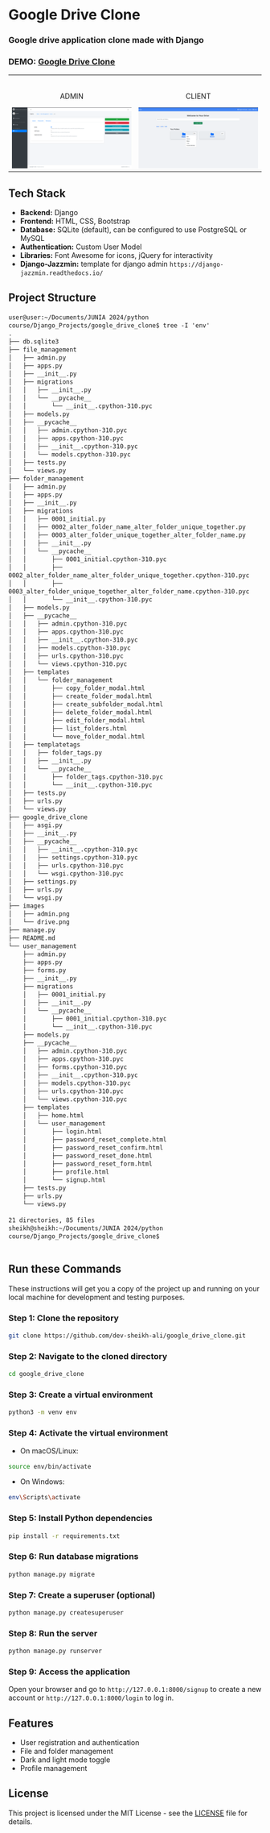 # Google Drive Clone

### Google drive application clone made with Django

### DEMO: [Google Drive Clone]()

<table width="100%"> 
<tr>
<td width="50%">      
&nbsp; 
<br>
<p align="center">
  ADMIN
</p>
<kbd><img src="./images/admin.png" /></kbd>
</td> 
<td width="50%">
<br>
<p align="center">
  CLIENT
</p>
<img src="./images/drive.png">  
</td>
</table>

## Tech Stack
- **Backend:** Django
- **Frontend:** HTML, CSS, Bootstrap
- **Database:** SQLite (default), can be configured to use PostgreSQL or MySQL
- **Authentication:** Custom User Model
- **Libraries:** Font Awesome for icons, jQuery for interactivity
- **Django-Jazzmin:** template for django admin `https://django-jazzmin.readthedocs.io/`

## Project Structure
```
user@user:~/Documents/JUNIA 2024/python course/Django_Projects/google_drive_clone$ tree -I 'env'
.
├── db.sqlite3
├── file_management
│   ├── admin.py
│   ├── apps.py
│   ├── __init__.py
│   ├── migrations
│   │   ├── __init__.py
│   │   └── __pycache__
│   │       └── __init__.cpython-310.pyc
│   ├── models.py
│   ├── __pycache__
│   │   ├── admin.cpython-310.pyc
│   │   ├── apps.cpython-310.pyc
│   │   ├── __init__.cpython-310.pyc
│   │   └── models.cpython-310.pyc
│   ├── tests.py
│   └── views.py
├── folder_management
│   ├── admin.py
│   ├── apps.py
│   ├── __init__.py
│   ├── migrations
│   │   ├── 0001_initial.py
│   │   ├── 0002_alter_folder_name_alter_folder_unique_together.py
│   │   ├── 0003_alter_folder_unique_together_alter_folder_name.py
│   │   ├── __init__.py
│   │   └── __pycache__
│   │       ├── 0001_initial.cpython-310.pyc
│   │       ├── 0002_alter_folder_name_alter_folder_unique_together.cpython-310.pyc
│   │       ├── 0003_alter_folder_unique_together_alter_folder_name.cpython-310.pyc
│   │       └── __init__.cpython-310.pyc
│   ├── models.py
│   ├── __pycache__
│   │   ├── admin.cpython-310.pyc
│   │   ├── apps.cpython-310.pyc
│   │   ├── __init__.cpython-310.pyc
│   │   ├── models.cpython-310.pyc
│   │   ├── urls.cpython-310.pyc
│   │   └── views.cpython-310.pyc
│   ├── templates
│   │   └── folder_management
│   │       ├── copy_folder_modal.html
│   │       ├── create_folder_modal.html
│   │       ├── create_subfolder_modal.html
│   │       ├── delete_folder_modal.html
│   │       ├── edit_folder_modal.html
│   │       ├── list_folders.html
│   │       └── move_folder_modal.html
│   ├── templatetags
│   │   ├── folder_tags.py
│   │   ├── __init__.py
│   │   └── __pycache__
│   │       ├── folder_tags.cpython-310.pyc
│   │       └── __init__.cpython-310.pyc
│   ├── tests.py
│   ├── urls.py
│   └── views.py
├── google_drive_clone
│   ├── asgi.py
│   ├── __init__.py
│   ├── __pycache__
│   │   ├── __init__.cpython-310.pyc
│   │   ├── settings.cpython-310.pyc
│   │   ├── urls.cpython-310.pyc
│   │   └── wsgi.cpython-310.pyc
│   ├── settings.py
│   ├── urls.py
│   └── wsgi.py
├── images
│   ├── admin.png
│   └── drive.png
├── manage.py
├── README.md
└── user_management
    ├── admin.py
    ├── apps.py
    ├── forms.py
    ├── __init__.py
    ├── migrations
    │   ├── 0001_initial.py
    │   ├── __init__.py
    │   └── __pycache__
    │       ├── 0001_initial.cpython-310.pyc
    │       └── __init__.cpython-310.pyc
    ├── models.py
    ├── __pycache__
    │   ├── admin.cpython-310.pyc
    │   ├── apps.cpython-310.pyc
    │   ├── forms.cpython-310.pyc
    │   ├── __init__.cpython-310.pyc
    │   ├── models.cpython-310.pyc
    │   ├── urls.cpython-310.pyc
    │   └── views.cpython-310.pyc
    ├── templates
    │   ├── home.html
    │   └── user_management
    │       ├── login.html
    │       ├── password_reset_complete.html
    │       ├── password_reset_confirm.html
    │       ├── password_reset_done.html
    │       ├── password_reset_form.html
    │       ├── profile.html
    │       └── signup.html
    ├── tests.py
    ├── urls.py
    └── views.py

21 directories, 85 files
sheikh@sheikh:~/Documents/JUNIA 2024/python course/Django_Projects/google_drive_clone$ 
    
```

## Run these Commands

These instructions will get you a copy of the project up and running on your local machine for development and testing purposes.

### Step 1: Clone the repository
```bash
git clone https://github.com/dev-sheikh-ali/google_drive_clone.git
```

### Step 2: Navigate to the cloned directory
```bash
cd google_drive_clone
```

### Step 3: Create a virtual environment
```bash
python3 -m venv env
```

### Step 4: Activate the virtual environment
- On macOS/Linux:
```bash
source env/bin/activate
```
- On Windows:
```bash
env\Scripts\activate
```

### Step 5: Install Python dependencies
```bash
pip install -r requirements.txt
```

### Step 6: Run database migrations
```bash
python manage.py migrate
```

### Step 7: Create a superuser (optional)
```bash
python manage.py createsuperuser
```

### Step 8: Run the server
```bash
python manage.py runserver
```

### Step 9: Access the application
Open your browser and go to `http://127.0.0.1:8000/signup` to create a new account or `http://127.0.0.1:8000/login` to log in.

## Features
- User registration and authentication
- File and folder management
- Dark and light mode toggle
- Profile management

## License
This project is licensed under the MIT License - see the [LICENSE](LICENSE) file for details.

